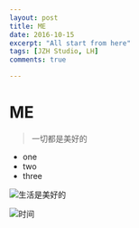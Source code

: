 ```yaml
---
layout: post
title: ME
date: 2016-10-15
excerpt: "All start from here"
tags: [JZH Studio, LH]
comments: true

---
```


# ME

> 一切都是美好的



- one
- two
- three



![生活是美好的](http://img01.taopic.com/141107/235095-14110G0105714.jpg)







![时间](http://pic2.ooopic.com/11/37/22/01bOOOPIC8b.jpg)